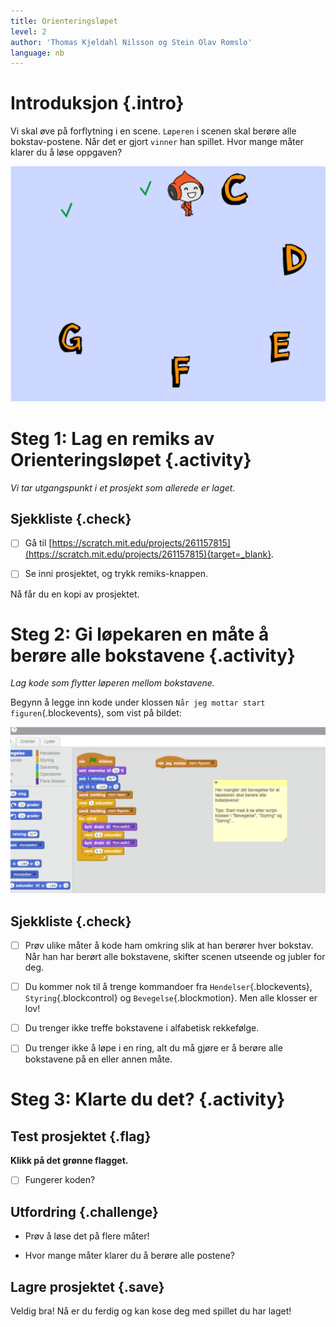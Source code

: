 ```yaml
---
title: Orienteringsløpet
level: 2
author: 'Thomas Kjeldahl Nilsson og Stein Olav Romslo'
language: nb
---
```



# Introduksjon {.intro}

Vi skal øve på forflytning i en scene. `Løperen` i scenen skal berøre alle
bokstav-postene. Når det er gjort `vinner` han spillet. Hvor mange måter klarer
du å løse oppgaven?

![Illustrasjon av et ferdig orienteringsløp-spill](orienteringslop.png)


# Steg 1: Lag en remiks av Orienteringsløpet {.activity}

*Vi tar utgangspunkt i et prosjekt som allerede er laget.*

## Sjekkliste {.check}

- [ ] Gå til
  [https://scratch.mit.edu/projects/261157815](https://scratch.mit.edu/projects/261157815){target=_blank}.

- [ ] Se inni prosjektet, og trykk remiks-knappen.

Nå får du en kopi av prosjektet.


# Steg 2: Gi løpekaren en måte å berøre alle bokstavene {.activity}

*Lag kode som flytter løperen mellom bokstavene.*

Begynn å legge inn kode under klossen `Når jeg mottar start
figuren`{.blockevents}, som vist på bildet:

![Bilde som viser koden i prosjektet](kode.png)

## Sjekkliste {.check}

- [ ] Prøv ulike måter å kode ham omkring slik at han berører hver bokstav. Når
  han har berørt alle bokstavene, skifter scenen utseende og jubler for deg.

- [ ] Du kommer nok til å trenge kommandoer fra `Hendelser`{.blockevents},
  `Styring`{.blockcontrol} og `Bevegelse`{.blockmotion}. Men alle klosser
  er lov!

- [ ] Du trenger ikke treffe bokstavene i alfabetisk rekkefølge.

- [ ] Du trenger ikke å løpe i en ring, alt du må gjøre er å berøre alle
  bokstavene på en eller annen måte.


# Steg 3: Klarte du det? {.activity}

## Test prosjektet {.flag}

__Klikk på det grønne flagget.__

- [ ] Fungerer koden?

## Utfordring {.challenge}

* Prøv å løse det på flere måter!

* Hvor mange måter klarer du å berøre alle postene?

## Lagre prosjektet {.save}

Veldig bra! Nå er du ferdig og kan kose deg med spillet du har laget!
